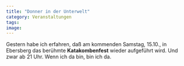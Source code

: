 ```yaml
---
title: "Donner in der Unterwelt"
category: Veranstaltungen
tags: 
image: 
---
```


Gestern habe ich erfahren, daß am kommenden Samstag, 15.10., in Ebersberg das berühmte **Katakombenfest** wieder aufgeführt wird. Und zwar ab 21 Uhr. Wenn ich da bin, bin ich da.